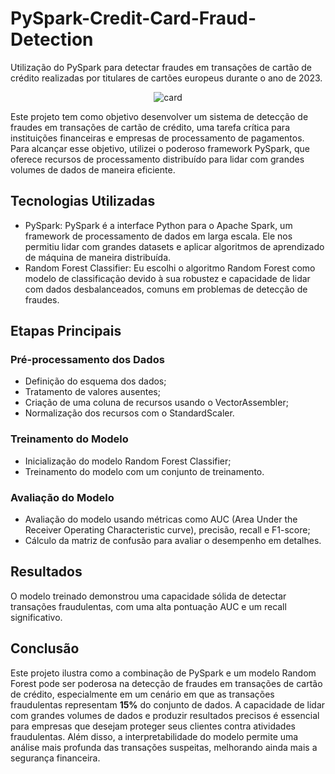 # PySpark-Credit-Card-Fraud-Detection
Utilização do PySpark para detectar fraudes em transações de cartão de crédito realizadas por titulares de cartões europeus durante o ano de 2023.

<p align="center">
    <img src="https://external-content.duckduckgo.com/iu/?u=https%3A%2F%2Ftse3.mm.bing.net%2Fth%3Fid%3DOIP.3X8ke9hthJvDuaXSd_MUYQHaDY%26pid%3DApi&f=1&ipt=68466374b02d87c71f3d4704437804998ff7f870d4c1cb7079a34bafd77751c4&ipo=images" alt="card">
</p>

Este projeto tem como objetivo desenvolver um sistema de detecção de fraudes em transações de cartão de crédito, uma tarefa crítica para instituições financeiras e empresas de processamento de pagamentos. Para alcançar esse objetivo, utilizei o poderoso framework PySpark, que oferece recursos de processamento distribuído para lidar com grandes volumes de dados de maneira eficiente.

## Tecnologias Utilizadas
- PySpark: PySpark é a interface Python para o Apache Spark, um framework de processamento de dados em larga escala. Ele nos permitiu lidar com grandes datasets e aplicar algoritmos de aprendizado de máquina de maneira distribuída.
- Random Forest Classifier: Eu escolhi o algoritmo Random Forest como modelo de classificação devido à sua robustez e capacidade de lidar com dados desbalanceados, comuns em problemas de detecção de fraudes.

## Etapas Principais
### Pré-processamento dos Dados
- Definição do esquema dos dados;
- Tratamento de valores ausentes;
- Criação de uma coluna de recursos usando o VectorAssembler;
- Normalização dos recursos com o StandardScaler.
### Treinamento do Modelo
- Inicialização do modelo Random Forest Classifier;
- Treinamento do modelo com um conjunto de treinamento.
### Avaliação do Modelo
- Avaliação do modelo usando métricas como AUC (Area Under the Receiver Operating Characteristic curve), precisão, recall e F1-score;
- Cálculo da matriz de confusão para avaliar o desempenho em detalhes.

## Resultados
O modelo treinado demonstrou uma capacidade sólida de detectar transações fraudulentas, com uma alta pontuação AUC e um recall significativo.

## Conclusão
Este projeto ilustra como a combinação de PySpark e um modelo Random Forest pode ser poderosa na detecção de fraudes em transações de cartão de crédito, especialmente em um cenário em que as transações fraudulentas representam **15%** do conjunto de dados. A capacidade de lidar com grandes volumes de dados e produzir resultados precisos é essencial para empresas que desejam proteger seus clientes contra atividades fraudulentas. Além disso, a interpretabilidade do modelo permite uma análise mais profunda das transações suspeitas, melhorando ainda mais a segurança financeira.
